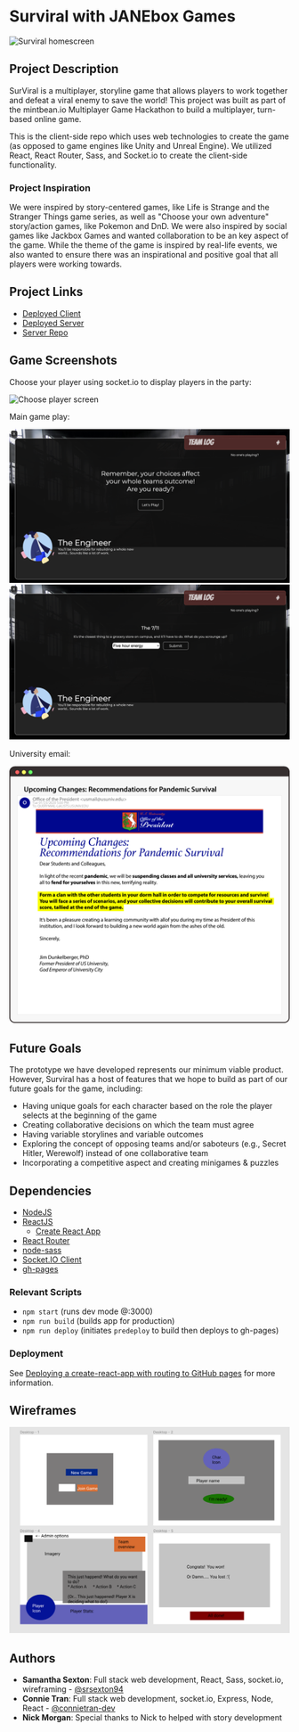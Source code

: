 # Surviral with JANEbox Games

![Surviral homescreen](./public/screenshots/home.png)

## Project Description
SurViral is a multiplayer, storyline game that allows players to work together and defeat a viral enemy to save the world! This project was built as part of the mintbean.io Multiplayer Game Hackathon to build a multiplayer, turn-based online game.

This is the client-side repo which uses web technologies to create the game (as opposed to game engines like Unity and Unreal Engine). We utilized React, React Router, Sass, and Socket.io to create the client-side functionality.

### Project Inspiration

We were inspired by story-centered games, like Life is Strange and the Stranger Things game series, as well as "Choose your own adventure" story/action games, like Pokemon and DnD. We were also inspired by social games like Jackbox Games and wanted collaboration to be an key aspect of the game. While the theme of the game is inspired by real-life events, we also wanted to ensure there was an inspirational and positive goal that all players were working towards.

## Project Links
* [Deployed Client](https://connietran-dev.github.io/janebox-surviral-client)
* [Deployed Server](https://surviral-server.herokuapp.com/)
* [Server Repo](https://github.com/connietran-dev/janebox-apocaly-server)

## Game Screenshots

Choose your player using socket.io to display players in the party:

![Choose player screen](./public/screenshots/setplayer.png)

Main game play:

![Main game screen](./public/screenshots/playgame.png)
![Main game screen](./public/screenshots/playgame2.png)

University email:

![University email](./src/img/email-graphic.png)

## Future Goals

The prototype we have developed represents our minimum viable product. However, Surviral has a host of features that we hope to build as part of our future goals for the game, including:

* Having unique goals for each character based on the role the player selects at the beginning of the game
* Creating collaborative decisions on which the team must agree
* Having variable storylines and variable outcomes
* Exploring the concept of opposing teams and/or saboteurs (e.g., Secret Hitler, Werewolf) instead of one collaborative team 
* Incorporating a competitive aspect and creating minigames & puzzles


## Dependencies
* [NodeJS](https://nodejs.org/es/)
* [ReactJS](https://es.reactjs.org/)
  - [Create React App](https://github.com/facebook/create-react-app)
* [React Router](https://reactrouter.com/web/guides/quick-start)
* [node-sass](https://www.npmjs.com/package/node-sass)
* [Socket.IO Client](https://socket.io/docs/client-api/)
* [gh-pages](https://www.npmjs.com/package/gh-pages)

### Relevant Scripts
* `npm start` (runs dev mode @:3000)
* `npm run build` (builds app for production)
* `npm run deploy` (initiates `predeploy` to build then deploys to gh-pages)

### Deployment
See [Deploying a create-react-app with routing to GitHub pages](https://levelup.gitconnected.com/deploying-a-create-react-app-with-routing-to-github-pages-f386b6ce84c2) for more information.

## Wireframes
![Surviral wireframes](./public/wireframes.png)

## Authors
* **Samantha Sexton**: Full stack web development, React, Sass, socket.io, wireframing - [@srsexton94](https://github.com/srsexton94)
* **Connie Tran**: Full stack web development, socket.io, Express, Node, React - [@connietran-dev](https://github.com/connietran-dev)
* **Nick Morgan**: Special thanks to Nick to helped with story development